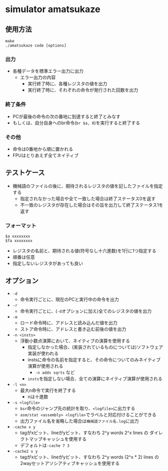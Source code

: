 # simulator amatsukaze

## 使用方法

```
make
./amatsukaze code [options]
```

### 出力
* 各種データを標準エラー出力に出力
  * エラー出力の内容
    * 実行終了時に、各種レジスタの値を出力
    * 実行終了時に、それぞれの命令が発行された回数を出力

### 終了条件
* PCが最後の命令の次の番地に到達すると終了とみなす
* もしくは、自分自身へのbr命令(`br $a, 0`)を実行すると終了する

### その他
* 命令は0番地から順に置かれる
* FPUはとりあえず全てネイティブ

## テストケース
* 機械語のファイルの後に、期待されるレジスタの値を記したファイルを指定する
  * 指定されなかった場合や全て一致した場合は終了ステータス0を返す
  * 不一致のレジスタが存在した場合はその旨を出力して終了ステータス1を返す

### フォーマット

```
$a xxxxxxxx
$fa xxxxxxxx
```

* レジスタの名前と、期待される値(符号なし十六進数)を1行に1つ指定する
* 順番は任意
* 指定しないレジスタがあっても良い

## オプション
* `-d`
  * 命令実行ごとに、現在のPCと実行中の命令を出力
* `-r`
  * 命令実行ごとに、(`-d`オプションに加え)全てのレジスタの値を出力
* `-m`
  * ロード命令時に、アドレスと読み込んだ値を出力
  * ストア命令時に、アドレスと書き込む前後の値を出力
* `-n <insts>`
  * 浮動小数点演算において、ネイティブの演算を使用する
    * 指定しなかった場合、(実装されているものについては)ソフトウェア実装が使われる
    * instsに命令の名前を指定すると、その命令についてのみネイティブ演算が使用される
      * `-n adds sqrts` など
    * `insts`を指定しない場合、全ての演算にネイティブ演算が使用される
* `-l <n>`
  * 最大n命令で実行を終了する
    * nは十進数
* `-s <logfile>`
  * `bsr`命令のジャンプ先の統計を取り、`<logfile>`に出力する
  * `asm/stat <assembly> <logfile>`でラベルと対応付けることができる
  * 出力ファイル名を省略した場合は`機械語ファイル名.log`に出力
* `-cache x y`
  * tagがxビット、lineがyビット、すなわち 2^y words 2^x lines の
  ダイレクトマップキャッシュを使用する
  * デフォルトは`-cache 7 3`
* `-cache2 x y`
  * tagがxビット、lineがyビット、すなわち 2^y words (2^x * 2) lines の
  2wayセットアソシアティブキャッシュを使用する
